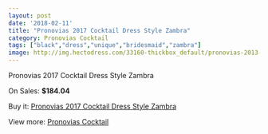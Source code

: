 ```yaml
---
layout: post
date: '2018-02-11'
title: "Pronovias 2017 Cocktail Dress Style Zambra"
category: Pronovias Cocktail
tags: ["black","dress","unique","bridesmaid","zambra"]
image: http://img.hectodress.com/33160-thickbox_default/pronovias-2013-cocktail-dress-style-zambra.jpg
---
```

Pronovias 2017 Cocktail Dress Style Zambra

On Sales: **$184.04**
<a href="https://www.hectodress.com/pronovias-cocktail/15253-pronovias-2013-cocktail-dress-style-zambra.html"><amp-img layout="responsive" width="600" height="600" src="//img.hectodress.com/33160-thickbox_default/pronovias-2013-cocktail-dress-style-zambra.jpg" alt="Pronovias 2017 Cocktail Dress Style Zambra 0" /></a>

Buy it: [Pronovias 2017 Cocktail Dress Style Zambra](https://www.hectodress.com/pronovias-cocktail/15253-pronovias-2013-cocktail-dress-style-zambra.html "Pronovias 2017 Cocktail Dress Style Zambra")

View more: [Pronovias Cocktail](https://www.hectodress.com/274-pronovias-cocktail "Pronovias Cocktail")